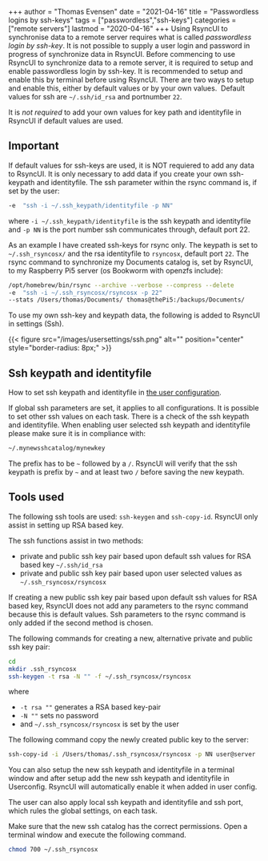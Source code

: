+++
author = "Thomas Evensen"
date = "2021-04-16"
title = "Passwordless logins by ssh-keys"
tags = ["passwordless","ssh-keys"]
categories = ["remote servers"]
lastmod = "2020-04-16"
+++
Using RsyncUI to synchronise data to a remote server requires what is called *passwordless login by ssh-key*. It is not possible to supply a user login and password in progress of synchronize data in RsyncUI. Before commencing to use RsyncUI to synchronize data to a remote server, it is required to setup and enable passwordless login by ssh-key. It is recommended to setup and enable this by terminal before using RsyncUI. There are two ways to setup and enable this, either by default values or by your own values.  Default values for ssh are `~/.ssh/id_rsa` and portnumber `22`. 

It is *not required* to add your own values for key path and identityfile in RsyncUI if default values are used. 

## Important

If default values for ssh-keys are used, it is NOT requiered to add any data to RsyncUI. It is only necessary to add data if you create your own ssh-keypath and identityfile. The ssh parameter within the rsync command is, if set by the user:

```bash
-e  "ssh -i ~/.ssh_keypath/identityfile -p NN"
```
where `-i ~/.ssh_keypath/identityfile` is the ssh keypath and identityfile and `-p NN` is the port number ssh communicates through, default port 22. 

As an example I have created ssh-keys for rsync only. The keypath is set to `~/.ssh_rsyncosx/` and the rsa identityfile to `rsyncosx`, default port `22`. The rsync command to synchronize my Documents catalog is, set by RsyncUI, to my Raspberry Pi5 server (os Bookworm with openzfs include):

```bash
/opt/homebrew/bin/rsync --archive --verbose --compress --delete 
-e  "ssh -i ~/.ssh_rsyncosx/rsyncosx -p 22"
--stats /Users/thomas/Documents/ thomas@thePi5:/backups/Documents/ 
```

To use my own ssh-key and keypath data, the following is added to RsyncUI in settings (Ssh).

{{< figure src="/images/usersettings/ssh.png" alt="" position="center" style="border-radius: 8px;" >}}

## Ssh keypath and identityfile

How to set ssh keypath and identityfile in [the user configuration](/post/sshsettings/).

If global ssh parameters are set, it applies to all configurations. It is possible to set other ssh values on each task. There is a check of the ssh keypath and identityfile. When enabling user selected ssh keypath and identityfile please make sure it is in compliance with:

```bash
~/.mynewsshcatalog/mynewkey
```

The prefix has to be `~` followed by a `/`. RsyncUI will verify that the ssh keypath is prefix by `~` and at least two `/` before saving the new keypath.

## Tools used

The following ssh tools are used: `ssh-keygen` and `ssh-copy-id`. RsyncUI only assist in setting up RSA based key.

The ssh functions assist in two methods:

- private and public ssh key pair based upon default ssh values for RSA based key `~/.ssh/id_rsa`
- private and public ssh key pair based upon user selected values as `~/.ssh_rsyncosx/rsyncosx`

If creating a new public ssh key pair based upon default ssh values for RSA based key, RsyncUI does not add any parameters to the rsync command because this is default values. Ssh parameters to the rsync command is only added if the second method is chosen.

The following commands for creating a new, alternative private and public ssh key pair:

```bash
cd
mkdir .ssh_rsyncosx
ssh-keygen -t rsa -N "" -f ~/.ssh_rsyncosx/rsyncosx
```

where

- `-t rsa ""` generates a RSA based key-pair
- `-N ""` sets no password
- and `~/.ssh_rsyncosx/rsyncosx` is set by the user

The following command copy the newly created public key to the server:

```bash
ssh-copy-id -i /Users/thomas/.ssh_rsyncosx/rsyncosx -p NN user@server
```

You can also setup the new ssh keypath and identityfile in a terminal window and after setup add the new ssh keypath and identityfile in Userconfig. RsyncUI will automatically enable it when added in user config.

The user can also apply local ssh keypath and identityfile and ssh port, which rules the global settings, on each task.

Make sure that the new ssh catalog has the correct permissions. Open a terminal window and execute the following command.

```bash
chmod 700 ~/.ssh_rsyncosx
```
